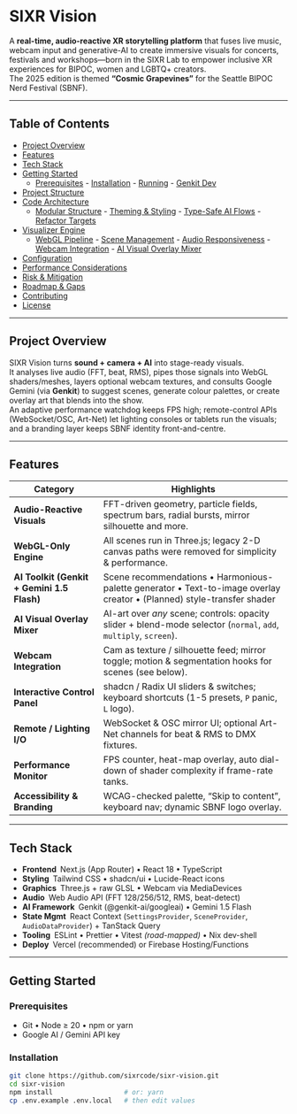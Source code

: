 # SIXR Vision

A **real-time, audio-reactive XR storytelling platform** that fuses live music, webcam input and generative-AI to create immersive visuals for concerts, festivals and workshops—born in the SIXR Lab to empower inclusive XR experiences for BIPOC, women and LGBTQ+ creators.  
The 2025 edition is themed **“Cosmic Grapevines”** for the Seattle BIPOC Nerd Festival (SBNF).

---

## Table of Contents
* [Project Overview](#project-overview)
* [Features](#features)
* [Tech Stack](#tech-stack)
* [Getting Started](#getting-started)  
  * [Prerequisites](#prerequisites) - [Installation](#installation) - [Running](#running-the-app) - [Genkit Dev](#genkit-dev-server)
* [Project Structure](#project-structure)
* [Code Architecture](#code-architecture)  
  * [Modular Structure](#modular-structure) - [Theming & Styling](#theming--styling) - [Type-Safe AI Flows](#type-safe-ai-flows) - [Refactor Targets](#refactor-targets)
* [Visualizer Engine](#visualizer-engine)  
  * [WebGL Pipeline](#webgl-pipeline) - [Scene Management](#scene-management) - [Audio Responsiveness](#audio-responsiveness) - [Webcam Integration](#webcam-integration) - [AI Visual Overlay Mixer](#ai-visual-overlay-mixer)
* [Configuration](#configuration)
* [Performance Considerations](#performance-considerations)
* [Risk & Mitigation](#risk--mitigation)
* [Roadmap & Gaps](#roadmap--gaps)
* [Contributing](#contributing)
* [License](#license)

---

## Project Overview
SIXR Vision turns **sound + camera + AI** into stage-ready visuals.  
It analyses live audio (FFT, beat, RMS), pipes those signals into WebGL shaders/meshes, layers optional webcam textures, and consults Google Gemini (via **Genkit**) to suggest scenes, generate colour palettes, or create overlay art that blends into the show.  
An adaptive performance watchdog keeps FPS high; remote-control APIs (WebSocket/OSC, Art-Net) let lighting consoles or tablets run the visuals; and a branding layer keeps SBNF identity front-and-centre.

---

## Features

| Category | Highlights |
|----------|------------|
| **Audio-Reactive Visuals** | FFT-driven geometry, particle fields, spectrum bars, radial bursts, mirror silhouette and more. |
| **WebGL-Only Engine** | All scenes run in Three.js; legacy 2-D canvas paths were removed for simplicity & performance. |
| **AI Toolkit (Genkit + Gemini 1.5 Flash)** | Scene recommendations • Harmonious-palette generator • Text-to-image overlay creator • (Planned) style-transfer shader |
| **AI Visual Overlay Mixer** | AI-art over *any* scene; controls: opacity slider + blend-mode selector (`normal`, `add`, `multiply`, `screen`). |
| **Webcam Integration** | Cam as texture / silhouette feed; mirror toggle; motion & segmentation hooks for scenes (see below). |
| **Interactive Control Panel** | shadcn / Radix UI sliders & switches; keyboard shortcuts (1-5 presets, `P` panic, `L` logo). |
| **Remote / Lighting I/O** | WebSocket & OSC mirror UI; optional Art-Net channels for beat & RMS to DMX fixtures. |
| **Performance Monitor** | FPS counter, heat-map overlay, auto dial-down of shader complexity if frame-rate tanks. |
| **Accessibility & Branding** | WCAG-checked palette, “Skip to content”, keyboard nav; dynamic SBNF logo overlay. |

---

## Tech Stack
* **Frontend** Next.js (App Router) • React 18 • TypeScript  
* **Styling** Tailwind CSS • shadcn/ui • Lucide-React icons  
* **Graphics** Three.js + raw GLSL • Webcam via MediaDevices  
* **Audio** Web Audio API (FFT 128/256/512, RMS, beat-detect)  
* **AI Framework** Genkit (@genkit-ai/googleai) • Gemini 1.5 Flash  
* **State Mgmt** React Context (`SettingsProvider`, `SceneProvider`, `AudioDataProvider`) + TanStack Query  
* **Tooling** ESLint • Prettier • Vitest *(road-mapped)* • Nix dev-shell  
* **Deploy** Vercel (recommended) or Firebase Hosting/Functions  

---

## Getting Started

### Prerequisites
* Git • Node ≥ 20 • npm or yarn  
* Google AI / Gemini API key

### Installation
```bash
git clone https://github.com/sixrcode/sixr-vision.git
cd sixr-vision
npm install                  # or: yarn
cp .env.example .env.local   # then edit values
